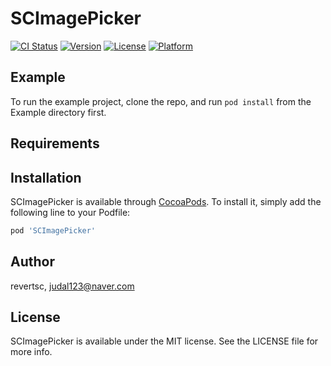 # SCImagePicker

[![CI Status](https://img.shields.io/travis/revertsc/SCImagePicker.svg?style=flat)](https://travis-ci.org/revertsc/SCImagePicker)
[![Version](https://img.shields.io/cocoapods/v/SCImagePicker.svg?style=flat)](https://cocoapods.org/pods/SCImagePicker)
[![License](https://img.shields.io/cocoapods/l/SCImagePicker.svg?style=flat)](https://cocoapods.org/pods/SCImagePicker)
[![Platform](https://img.shields.io/cocoapods/p/SCImagePicker.svg?style=flat)](https://cocoapods.org/pods/SCImagePicker)

## Example

To run the example project, clone the repo, and run `pod install` from the Example directory first.

## Requirements

## Installation

SCImagePicker is available through [CocoaPods](https://cocoapods.org). To install
it, simply add the following line to your Podfile:

```ruby
pod 'SCImagePicker'
```

## Author

revertsc, judal123@naver.com

## License

SCImagePicker is available under the MIT license. See the LICENSE file for more info.
